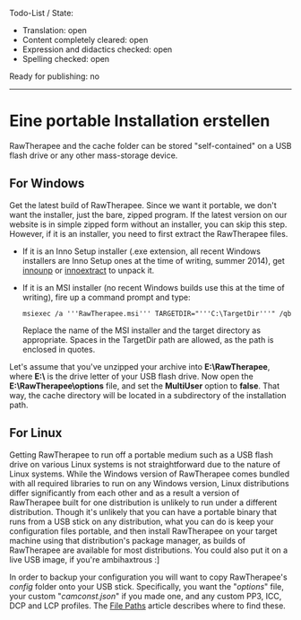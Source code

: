 Todo-List / State:

- Translation: open
- Content completely cleared: open
- Expression and didactics checked: open
- Spelling checked: open

Ready for publishing: no

------------------------------------------------------------------------

# Eine portable Installation erstellen

RawTherapee and the cache folder can be stored "self-contained" on a USB
flash drive or any other mass-storage device.

## For Windows

Get the latest build of RawTherapee. Since we want it portable, we don't
want the installer, just the bare, zipped program. If the latest version
on our website is in simple zipped form without an installer, you can
skip this step. However, if it is an installer, you need to first
extract the RawTherapee files.

- If it is an Inno Setup installer (.exe extension, all recent Windows
  installers are Inno Setup ones at the time of writing, summer 2014),
  get [innounp](http://innounp.sourceforge.net/) or
  [innoextract](http://constexpr.org/innoextract/) to unpack it.
- If it is an MSI installer (no recent Windows builds use this at the
  time of writing), fire up a command prompt and type:

      msiexec /a '''RawTherapee.msi''' TARGETDIR="'''C:\TargetDir'''" /qb

  Replace the name of the MSI installer and the target directory as
  appropriate. Spaces in the TargetDir path are allowed, as the path is
  enclosed in quotes.

Let's assume that you've unzipped your archive into **E:\RawTherapee**,
where **E:\\** is the drive letter of your USB flash drive. Now open the
**E:\RawTherapee\options** file, and set the **MultiUser** option to
**false**. That way, the cache directory will be located in a
subdirectory of the installation path.

## For Linux

Getting RawTherapee to run off a portable medium such as a USB flash
drive on various Linux systems is not straightforward due to the nature
of Linux systems. While the Windows version of RawTherapee comes bundled
with all required libraries to run on any Windows version, Linux
distributions differ significantly from each other and as a result a
version of RawTherapee built for one distribution is unlikely to run
under a different distribution. Though it's unlikely that you can have a
portable binary that runs from a USB stick on any distribution, what you
can do is keep your configuration files portable, and then install
RawTherapee on your target machine using that distribution's package
manager, as builds of RawTherapee are available for most distributions.
You could also put it on a live USB image, if you're ambihaxtrous :\]

In order to backup your configuration you will want to copy
RawTherapee's *config* folder onto your USB stick. Specifically, you
want the "*options*" file, your custom "*camconst.json*" if you made
one, and any custom PP3, ICC, DCP and LCP profiles. The [File
Paths](File_Paths "wikilink") article describes where to find these.